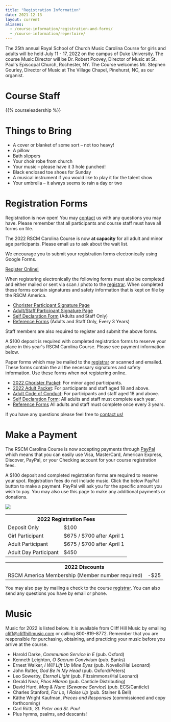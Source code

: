 ```yaml
---
title: "Registration Information"
date: 2021-12-13
layout: current
aliases:
  - /course-information/registration-and-forms/
  - /course-information/repertoire/
---
```


The 25th annual Royal School of Church Music Carolina Course for girls and
adults will be held July 11 - 17, 2022 on the campus of Duke University.  The
course Music Director will be Dr. Robert Poovey, Director of Music at St.
Paul's Episcopal Church, Rochester, NY.  The Course welcomes Mr. Stephen
Gourley, Director of Music at The Village Chapel, Pinehurst, NC, as our
organist.

<!--
Maps:

* [Printable PDF][22] of St. Mary's School Campus
* [Google Online Map][23]
-->

# Course Staff

{{% courseleadership %}}

# Things to Bring

* A cover or blanket of some sort – not too heavy!
* A pillow
* Bath slippers
* Your choir robe from church
* Your music – please have it 3 hole punched!
* Black enclosed toe shoes for Sunday
* A musical instrument if you would like to play it for the talent show
* Your umbrella – it always seems to rain a day or two

# Registration Forms

Registration is now open!  You may [contact][7] us with any questions you may
have.  Please remember that all participants and course staff must have all
forms on file.

<div class="alert alert-warning" role="alert">
The 2022 RSCM Carolina Course is now <b>at capacity</b> for all adult and minor age
participants.  Please email us to ask about the wait list.
</div>

We encourage you to submit your registration forms electronically using
Google Forms.

<p class="text-center">
<a class="btn btn-primary btn-lg" href="https://docs.google.com/forms/d/e/1FAIpQLSdqwWBR6nDtr3SR4TZ1kTxalI01QfN34_XQaBrMXrC6c_9QoQ/viewform">Register Online!</a>
</p>

When registering electronically the following forms must also be completed
and either mailed or sent via scan / photo to the [registrar][7].  When
completed these forms contain signatures and safety information that is
kept on file by the RSCM America.

* [Chorister Participant Signature Page][13]
* [Adult/Staff Participant Signature Page][12]
* [Self Declaration Form][5] (Adults and Staff Only)
* [Reference Forms][4] (Adults and Staff Only, Every 3 Years)

Staff members are also required to register and submit the above forms.

A $100 deposit is required with completed registration forms to reserve
your place in this year's RSCM Carolina Course.  Please see payment information
below.

Paper forms which may be mailed to the [registrar][7] or scanned and emailed.
These forms contain the all the necessary signatures and safety information.
Use these forms when not registering online.

* [2022 Chorister Packet][1]: For minor aged participants.
* [2022 Adult Packet][2]: For participants and staff aged 18 and above.
* [Adult Code of Conduct][6]: For participants and staff aged 18 and above.
* [Self Declaration Form][5]: All adults and staff must complete each year.
* [Reference Forms][4] All adults and staff must complete once every 3 years.

If you have any questions please feel free to [contact us!][7]

# Make a Payment

The RSCM Carolina Course is now accepting payments through [PayPal][20]
which means that you can easily use Visa, MasterCard, American Express,
Discover, PayPal, or your Checking account for your course registration fees.

A $100 deposit and completed registration forms are required to reserve
your spot.  Registration fees do not include music.  Click the below
PayPal button to make a payment.  PayPal will ask you for the specific
amount you wish to pay.  You may also use this page to make any additional
payments or donations.

<p class="text-center">
<a href="https://www.paypal.com/cgi-bin/webscr?cmd=_s-xclick&hosted_button_id=4BLB7ZJ45CR8E"><img src="https://www.paypalobjects.com/en_US/i/btn/btn_paynow_LG.gif" /></a>
</p>

<table class="table">
<tr><th colspan="2">2022 Registration Fees</th></tr>
<tr><td>Deposit Only</td><td>$100</td></tr>
<tr><td>Girl Participant</td><td>$675 / $700 after April 1</td></tr>
<tr><td>Adult Participant</td><td>$675 / $700 after April 1</td></tr>
<tr><td>Adult Day Participant</td><td>$450</td></tr>
</table>

<table class="table">
<tr><th colspan="2">2022 Discounts</th></tr>
<tr><td>RSCM America Membership (Member number required)</td><td>-$25</td></tr>
</table>

You may also pay by mailing a check to the course [registrar][7].  You
can also send any questions you have by email or phone.

# Music

Music for 2022 is listed below.  It is available from Cliff Hill Music by
emailing <a href="mailto:cliff@cliffhillmusic.com">cliff@cliffhillmusic.com</a>
or calling 800-819-8772.  Remember that you are responsible for purchasing,
obtaining, and practicing your music before you arrive at the course.

* Harold Darke, *Communion Service in E* (pub. Oxford)
* Kenneth Leighton, *O Sacrum Convivium* (pub. Banks)
* Ernest Walker, *I Will Lift Up Mine Eyes* (pub. Novello/Hal Leonard)
* John Rutter, *God Be In My Head* (pub. Oxford/Peters)
* Leo Sowerby, *Eternal Light* (pub. Fitzsimmons/Hal Leonard)
* Gerald Near, *Phos Hilaron* (pub. Canticle Distributing)
* David Hurd, *Mag & Nunc (Sewanee Service)*  (pub. ECS/Canticle)
* Charles Stanford, *For Lo, I Raise Up* (pub. Stainer & Bell)
* Käthe Wright Kaufman, *Preces and Responses* (commissioned and copy forthcoming)
* Carl Rütti, *St. Peter and St. Paul*
* Plus hymns, psalms, and descants!

[1]: /pdf/2022/chorister-packet-2022.pdf
[2]: /pdf/2022/adult-packet-2022.pdf
[4]: /pdf/2022/reference-form.pdf
[5]: /pdf/2022/self-declaration-form.pdf
[6]: /pdf/2022/adult-code-of-conduct.pdf
[7]: /contact
[12]: /pdf/2020/adult-signature-page.pdf
[13]: /pdf/2020/chorister-signature-page.pdf
[20]: https://www.paypal.com/home
[21]: cliff@cliffhillmusic.com
[22]: /pdf/st-marys-campus-map.pdf
[23]: https://www.google.com/maps/place/Saint+Mary's+School/@35.7828446,-78.6551186,17z/data=!3m1!4b1!4m2!3m1!1s0x89ac5f630bc17a43:0xf4e7b6d05fd3b619
